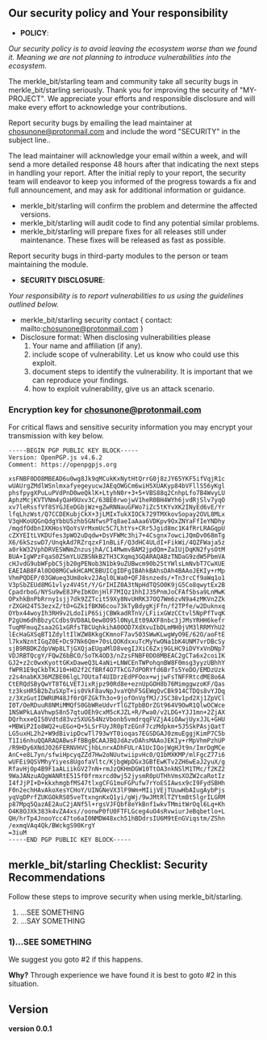 ## Our security policy and Your responsibility
- **POLICY**:

*Our security policy is to avoid leaving the ecosystem worse than we found it. Meaning we are not planning to introduce vulnerabilities into the ecosystem.*

The merkle_bit/starling team and community take all security bugs in merkle_bit/starling seriously. Thank you for improving the security of "MY-PROJECT". We appreciate your efforts and responsible disclosure and will make every effort to acknowledge your contributions.

Report security bugs by emailing the lead maintainer at chosunone@protonmail.com and include the word "SECURITY" in the subject line..

The lead maintainer will acknowledge your email within a week, and will send a more detailed response 48 hours after that indicating the next steps in handling your report. After the initial reply to your report, the security team will endeavor to keep you informed of the progress towards a fix and full announcement, and may ask for additional information or guidance.

- merkle_bit/starling will confirm the problem and determine the affected versions.
- merkle_bit/starling will audit code to find any potential similar problems.
- merkle_bit/starling will prepare fixes for all releases still under maintenance. These fixes will be released as fast as possible.

Report security bugs in third-party modules to the person or team maintaining the module.

- **SECURITY DISCLOSURE**:

*Your responsibility is to report vulnerabilities to us using the guidelines outlined below.*

- merkle_bit/starling security contact { contact: mailto:chosunone@protonmail.com }
- Disclosure format: When disclosing vulnerabilities please 
  1. Your name and affiliation (if any).
  2. include scope of vulnerability. Let us know who could use this exploit.
  3. document steps to identify the vulnerability. It is important that we can reproduce your findings. 
  4. how to exploit vulnerability, give us an attack scenario.

### Encryption key for chosunone@protonmail.com
For critical flaws and sensitive security information you may encrypt your transmission with key below.
```
-----BEGIN PGP PUBLIC KEY BLOCK-----
Version: OpenPGP.js v4.6.2
Comment: https://openpgpjs.org

xsFNBF0DO8MBEAD6u0wg8Jk9qMCukKxNytHtQrrG0j8zJY65YKF5ifVqjR1c
wUAUrgZMdlWSnlmxafyegeyucwJAEqOWGCm6wiH5XUAKyp84bVFllS56yKgl
phsfpygXPuLuPVdPnD0weQklK+LtyhN0r+3+5+VBS88q2CnhpLfo7B4WvyLU
AphzMcjKVTVNm4yQaH9Uxv3C/63BE0rwojwV1heR0BH4WYh6jvdRjSlv7yqO
xv7leRssfVf8SYGJEeDGbjWz+gZwRNNauGFWo7iZc5tKYvXK2INyEd6vE/Yr
lfqLhzWst/Q7CCDEKubjCkX+3jLMIxTukXIOCk729TMXkovSopay2OVL8MLx
V3qHKoUQGnQdgYbbU5zhb5GNfwsPTq8aeIaAaa6VDKpv9OxZNYaFfIeYNDhy
/mqdfOdbnIXKHosYQoYsVrMxmUc5C7LhtYs+CRr5Jgid8mc1K4fRrLRAGqpU
cZXYEItLVKDUfes3pWO2uDqdw+DsVFWMc3hi7+4Csgnx7owciJQmDv068mTg
X6/6kSzswD7/UnqkAd7RZrqzxF1nBLiF/Q3dHC4ULdI+FikWi/4QZFWaja5z
a0rkW32VphDRVESWNmZnzusjhA/C14MwmvBAM2jpdQm+ZaIUjDqKN2fysOtM
BUA+IgWPzFqaS0ZSmYLUZBSNkB2TH3CXqmq3GQARAQABzTNDaG9zdW5PbmVA
cHJvdG9ubWFpbC5jb20gPENob3N1bk9uZUBwcm90b25tYWlsLmNvbT7CwXUE
EAEIAB8FAl0DO8MGCwkHCAMCBBUICgIDFgIBAhkBAhsDAh4BAAoJEKIy+rMp
VhmPQDEP/03GWueq3Um8okv2JAql0LWa0+QFJ8snzeds/+Tn3rcCf9aWq1o1
V3pSbZEUd8MG1vlyz4V4St/Y/GrIHIZ0A3tNpHdTQSO0K9jG5Co8qwytEx2B
CpadrboG/NYSu9wE8JPeIbKOnjHlF7MIQz1hhIJ35PnmJoCFAfSbsa9LnMwK
OPxhkBnPbRrny1sjj7dk9ZZTcit59Xy8NvUHRK37OQ7Wm6zvN9a4zMKVn2Zk
rZXGH24TS3ezxZ/tO+GZk1fBKN6cou73kTyBdygKjFfn/f2TPfe/w2Duknxq
OYbx44woyIh3RH9v2LdoIiP6SijCBWkadRTnV/LFiixGWzCCtvl5NpPfTvqK
P2gUm6dhBbzyCCdbs9VD8AL0ew8O95l0NyLEt09AXF8nbc3jJMsYRHH6kefr
TuqMFmuqZsaa2G1xGRfsTBCUqhkihA0OOD7XdXvuIbDLmMH0jVM3lRRMYhU2
lEcHaGXSqBT1ZdyltIlWZW8KkgCKmnoF7av503SWwKLwgWyO9E/62O/aoFtE
l7kxNzntIGqZ0E+Dc97Nk6Qm+70sLQOKdxxuTcMyYwONa1bK4UNM7vrDBcSy
sjB9RBDKZdpVWp8LTjGXQjaEUgaMlD8vegIJXiC6Zxj9GLHC9iDVYxVnDNp7
VDJRBTQcgY/FQwZ6bBCO/SoTK4OD3/nZzsFNBF0DO8MBEAC2gCTa6x2coiIK
GJ2+z2c0wxKyottGKxDaweQ3L4aNi+LNWCEnTWPohqnBW8F0msg3yyzUBhhY
fWPR1E9qCkbTKJ10+HO2f2CfBRf4O7TkCG7dPORYfd6BrTs5YeDO/EMDzUzk
z2s4nabKX36MZBE06lgL7OUtaT4UIDrzEdPFOox+wjjwFsTNFFRtcdME8o6A
CtERQdSByQwYT8T6LVETJixRjpz90Rd8e+eznUpGOH8b76MimggwzoKF/Qas
tz3ksHR5B2bZuSXpT+is0VkF8avNpJvaYQhF5GEWqQvCBk914CTDQs8vYJDq
z/3XzGutIDWRUM48Jf0rQFZGkTh3o+9jofOnVgfMJ/JSC38v1pd2Xj1ZpVCl
I0T/OeRDuuR8NMiMMQfS0GbWReUdvrTlGZTpbBOrZGt964V9OwR1QlwOCWce
1NSWPkLAaVhwpS8n57qtuOEh9cxM5cKJZL+R/Pwa0/v2LDG+YJJ1mn+2ZjAX
DQrhxxeQIS0Vdtd83vz5XUG54NzVbonb5vmdrqqFVZjA4iOAwjUyxJJL+GHU
+MBWiP2Io8WQ2+uEGo+Q+5LSrFUyJR0pTzEGnF7czMdpkm+5J5SkPAsjQatT
LG5uxHL2h2+W9dBivipDcwTl793wYT0ioqas7EGSDGAJ0zmuEggjKimP7C5b
T1Ii6nhuQQARAQABwsFfBBgBCAAJBQJdAzvDAhsMAAoJEKIy+rMpVhmPzhUP
/R9HDy6XNdJ026FERNVHVCjhbLnrxADhFULrA1UcIQojWgHJt9n/ImrDgMCe
AnC+e8L7yn/sfwiHpcyqZZd7Hw2oNUutwiipvHc0/Q1bMXKMP/mlFgcZ77i6
wUFEi9QSVMhyYiyes8UgofaVltc/KjbgWpDGx3GBfEwKTv2ZH6wEaJ2yuX/g
RfavHjOp4B9F1aALiikGV27nN+rmJzQKHmDGW10TtOA3nkNSlM1TMc/f2KZ2
9WaJANzuAQgWANRtE515f0frmxrcd0wj52jysmR0pUTHhVmsXOZW2caRotIz
I4fJjPI+D+kkxhmgbfMS47tlxgCFG1muFGPufw7rYoESIAwsx9cI9FydSBHh
F0n2echHAvAkoXesYCHoY/UINGNeVX3lF9Wm+MIijVEjTUuwHbAIugAybPjs
yqVgDPrfZUKGOkRS05veTtxngnKxQ1yi/gWj/9wJMtRlTZYtmBt5lgrILGRM
p87Mpq5QazAE2AuC2jANf5l+rgsVJFQbf8eYkBnf1wkvTMmitWrOql6Lq+Kh
O4K8OJXk383k4vZA4xs//oonwP0fU0FTFLGceg4uO4sRvwiurJeBqbetlo+L
QH/hrTp4JnooYcc47to6aI0NMDW48xch51hBDdrsIU6M9tEnGViqstm/ZShn
/exmqVAq4Qk/BWckgS90KrgY
=3iuM
-----END PGP PUBLIC KEY BLOCK-----
```

## merkle_bit/starling Checklist: Security Recommendations
Follow these steps to improve security when using merkle_bit/starling.
1. ...SEE SOMETHING
2. ...SAY SOMETHING

### 1)...SEE SOMETHING
We suggest you goto #2 if this happens.

**Why?**
Through experience we have found it is best to goto #2 in this situation.

## Version
**version 0.0.1**

